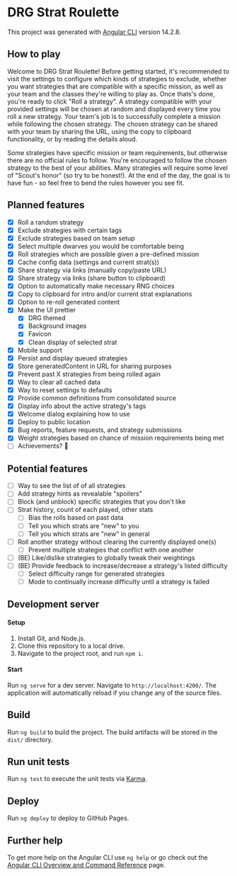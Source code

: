 # DRG Strat Roulette

This project was generated with [Angular CLI](https://github.com/angular/angular-cli) version 14.2.8.

## How to play

Welcome to DRG Strat Roulette! Before getting started, it's recommended to visit the settings to configure which kinds of strategies to exclude, whether you want strategies that are compatible with a specific mission, as well as your team and the classes they're willing to play as. Once thats's done, you're ready to click "Roll a strategy". A strategy compatible with your provided settings will be chosen at random and displayed every time you roll a new strategy. Your team's job is to successfully complete a mission while following the chosen strategy. The chosen strategy can be shared with your team by sharing the URL, using the copy to clipboard functionality, or by reading the details aloud.

Some strategies have specific mission or team requirements, but otherwise there are no official rules to follow. You're encouraged to follow the chosen strategy to the best of your abilities. Many strategies will require some level of "Scout's honor" (so try to be honest!). At the end of the day, the goal is to have fun - so feel free to bend the rules however you see fit.

## Planned features

-   [x] Roll a random strategy
-   [x] Exclude strategies with certain tags
-   [x] Exclude strategies based on team setup
-   [x] Select multiple dwarves you would be comfortable being
-   [x] Roll strategies which are possible given a pre-defined mission
-   [x] Cache config data (settings and current strat(s))
-   [x] Share strategy via links (manually copy/paste URL)
-   [x] Share strategy via links (share button to clipboard)
-   [x] Option to automatically make necessary RNG choices
-   [x] Copy to clipboard for intro and/or current strat explanations
-   [x] Option to re-roll generated content
-   [x] Make the UI prettier
    -   [x] DRG themed
    -   [x] Background images
    -   [x] Favicon
    -   [x] Clean display of selected strat
-   [x] Mobile support
-   [x] Persist and display queued strategies
-   [x] Store generatedContent in URL for sharing purposes
-   [x] Prevent past X strategies from being rolled again
-   [x] Way to clear all cached data
-   [x] Way to reset settings to defaults
-   [x] Provide common definitions from consolidated source
-   [x] Display info about the active strategy's tags
-   [x] Welcome dialog explaining how to use
-   [x] Deploy to public location
-   [x] Bug reports, feature requests, and strategy submissions
-   [x] Weight strategies based on chance of mission requirements being met
-   [ ] Achievements? :eyes:

## Potential features

-   [ ] Way to see the list of of all strategies
-   [ ] Add strategy hints as revealable "spoilers"
-   [ ] Block (and unblock) specific strategies that you don't like
-   [ ] Strat history, count of each played, other stats
    -   [ ] Bias the rolls based on past data
    -   [ ] Tell you which strats are "new" to you
    -   [ ] Tell you which strats are "new" in general
-   [ ] Roll another strategy without clearing the currently displayed one(s)
    -   [ ] Prevent multiple strategies that conflict with one another
-   [ ] (BE) Like/dislike strategies to globally tweak their weightings
-   [ ] (BE) Provide feedback to increase/decrease a strategy's listed difficulty
    -   [ ] Select difficulty range for generated strategies
    -   [ ] Mode to continually increase difficulty until a strategy is failed

## Development server

#### Setup

1. Install Git, and Node.js.
1. Clone this repository to a local drive.
1. Navigate to the project root, and run `npm i`.

#### Start

Run `ng serve` for a dev server. Navigate to `http://localhost:4200/`. The application will automatically reload if you change any of the source files.

## Build

Run `ng build` to build the project. The build artifacts will be stored in the `dist/` directory.

## Run unit tests

Run `ng test` to execute the unit tests via [Karma](https://karma-runner.github.io).

## Deploy

Run `ng deploy` to deploy to GitHub Pages.

## Further help

To get more help on the Angular CLI use `ng help` or go check out the [Angular CLI Overview and Command Reference](https://angular.io/cli) page.
